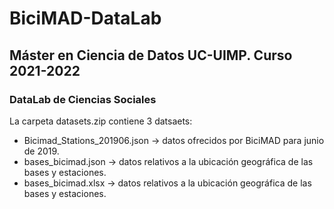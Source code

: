 # BiciMAD-DataLab
## Máster en Ciencia de Datos UC-UIMP. Curso 2021-2022
### DataLab de Ciencias Sociales

La carpeta datasets.zip contiene 3 datsaets:
* Bicimad_Stations_201906.json -> datos ofrecidos por BiciMAD para junio de 2019.
* bases_bicimad.json -> datos relativos a la ubicación geográfica de las bases y estaciones.
* bases_bicimad.xlsx -> datos relativos a la ubicación geográfica de las bases y estaciones. 



